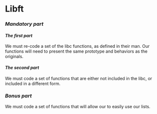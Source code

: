 # Libft
### ***Mandatory part***
#### ***The first part*** 

We must re-code a set of the libc functions, as defined in their man. Our functions will need to present the same prototype and behaviors as the originals.

#### ***The second part***

We must code a set of functions that are either not included in the libc, or included in a different form.

### ***Bonus part***

We must code a set of functions that will allow our to easily use our lists.
